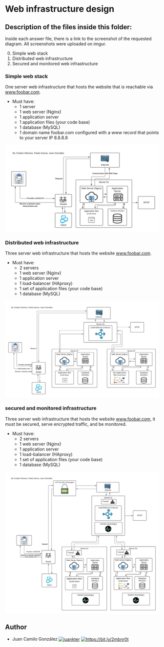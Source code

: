 # Web infrastructure design

## Description of the files inside this folder:

Inside each answer file, there is a link to the screenshot of the requested diagram. All screenshots were uploaded on imgur.

0. Simple web stack
1. Distributed web infrastructure
2. Secured and monitored web infrastructure

### Simple web stack

One server web infrastructure that hosts the website that is reachable via www.foobar.com.
- Must have:
	- 1 server
	- 1 web server (Nginx)
	- 1 application server
	- 1 application files (your code base)
	- 1 database (MySQL)
	- 1 domain name foobar.com configured with a www record that points to your server IP 8.8.8.8

![Simple web infrastructure](https://github.com/jcgonzalezb/holberton-system_engineering-devops/blob/master/0x09-web_infrastructure_design/stacks/Simple%20Web%20Stack%20-%20Imgur.jpg)




### Distributed web infrastructure
Three server web infrastructure that hosts the website www.foobar.com.
- Must have:
	- 2 servers
	- 1 web server (Nginx)
	- 1 application server
	- 1 load-balancer (HAproxy)
	- 1 set of application files (your code base)
	- 1 database (MySQL)

![Distributed web infrastructure](https://github.com/jcgonzalezb/holberton-system_engineering-devops/blob/master/0x09-web_infrastructure_design/stacks/Distributed%20web%20infrastructure%20-%20Imgur.jpg)


### secured and monitored infrastructure

Three server web infrastructure that hosts the website www.foobar.com, it must be secured, serve encrypted traffic, and be monitored.
- Must have:
	- 2 servers
	- 1 web server (Nginx)
	- 1 application server
	- 1 load-balancer (HAproxy)
	- 1 set of application files (your code base)
	- 1 database (MySQL)

![Secured and monitored infrastructure](https://github.com/jcgonzalezb/holberton-system_engineering-devops/blob/master/0x09-web_infrastructure_design/stacks/Secured%20and%20monitored%20web%20infrastructure%20-%20Imgur.jpg)

## Author

- Juan Camilo González <a href="https://twitter.com/juankter" target="blank"><img align="center" src="https://raw.githubusercontent.com/rahuldkjain/github-profile-readme-generator/master/src/images/icons/Social/twitter.svg" alt="juankter" height="30" width="40" /></a>
<a href="https://bit.ly/2MBNR0t" target="blank"><img align="center" src="https://raw.githubusercontent.com/rahuldkjain/github-profile-readme-generator/master/src/images/icons/Social/linked-in-alt.svg" alt="https://bit.ly/2mbnr0t" height="30" width="40" /></a>
